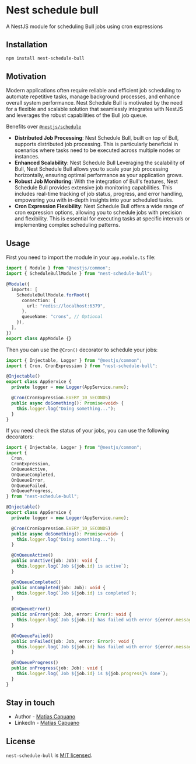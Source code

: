 # Nest schedule bull

A NestJS module for scheduling Bull jobs using cron expressions

## Installation

```bash
npm install nest-schedule-bull
```

## Motivation

Modern applications often require reliable and efficient job scheduling to automate repetitive tasks, manage background processes, and enhance overall system performance. Nest Schedule Bull is motivated by the need for a flexible and scalable solution that seamlessly integrates with NestJS and leverages the robust capabilities of the Bull job queue.

Benefits over [`@nestjs/schedule`](https://www.npmjs.com/package/@nestjs/schedule)

- **Distributed Job Processing**:
  Nest Schedule Bull, built on top of Bull, supports distributed job processing. This is particularly beneficial in scenarios where tasks need to be executed across multiple nodes or instances.
- **Enhanced Scalability**:
  Nest Schedule Bull Leveraging the scalability of Bull, Nest Schedule Bull allows you to scale your job processing horizontally, ensuring optimal performance as your application grows.
- **Robust Job Monitoring**: With the integration of Bull's features, Nest Schedule Bull provides extensive job monitoring capabilities. This includes real-time tracking of job status, progress, and error handling, empowering you with in-depth insights into your scheduled tasks.
- **Cron Expression Flexibility**: Nest Schedule Bull offers a wide range of cron expression options, allowing you to schedule jobs with precision and flexibility. This is essential for executing tasks at specific intervals or implementing complex scheduling patterns.

## Usage

First you need to import the module in your `app.module.ts` file:

```typescript
import { Module } from "@nestjs/common";
import { ScheduleBullModule } from "nest-schedule-bull";

@Module({
  imports: [
    ScheduleBullModule.forRoot({
      connection: {
        url: "redis://localhost:6379",
      },
      queueName: "crons", // Optional
    }),
  ],
})
export class AppModule {}
```

Then you can use the `@Cron()` decorator to schedule your jobs:

```typescript
import { Injectable, Logger } from "@nestjs/common";
import { Cron, CronExpression } from "nest-schedule-bull";

@Injectable()
export class AppService {
  private logger = new Logger(AppService.name);

  @Cron(CronExpression.EVERY_10_SECONDS)
  public async doSomething(): Promise<void> {
    this.logger.log("Doing something...");
  }
}
```

If you need check the status of your jobs, you can use the following decorators:

```typescript
import { Injectable, Logger } from "@nestjs/common";
import {
  Cron,
  CronExpression,
  OnQueueActive,
  OnQueueCompleted,
  OnQueueError,
  OnQueueFailed,
  OnQueueProgress,
} from "nest-schedule-bull";

@Injectable()
export class AppService {
  private logger = new Logger(AppService.name);

  @Cron(CronExpression.EVERY_10_SECONDS)
  public async doSomething(): Promise<void> {
    this.logger.log("Doing something...");
  }

  @OnQueueActive()
  public onActive(job: Job): void {
    this.logger.log(`Job ${job.id} is active`);
  }

  @OnQueueCompleted()
  public onCompleted(job: Job): void {
    this.logger.log(`Job ${job.id} is completed`);
  }

  @OnQueueError()
  public onError(job: Job, error: Error): void {
    this.logger.log(`Job ${job.id} has failed with error ${error.message}`);
  }

  @OnQueueFailed()
  public onFailed(job: Job, error: Error): void {
    this.logger.log(`Job ${job.id} has failed with error ${error.message}`);
  }

  @OnQueueProgress()
  public onProgress(job: Job): void {
    this.logger.log(`Job ${job.id} is ${job.progress}% done`);
  }
}
```

## Stay in touch

- Author - [Matias Capuano](https://github.com/maticapuano)
- LinkedIn - [Matias Capuano](https://www.linkedin.com/in/matias-capuano/)

## License

`nest-schedule-bull` is [MIT licensed](LICENSE).

